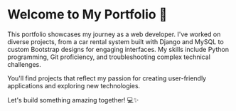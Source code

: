 # Welcome to My Portfolio 🚀

This portfolio showcases my journey as a web developer. I've worked on diverse projects, from a car rental system built with Django and MySQL to custom Bootstrap designs for engaging interfaces.
My skills include Python programming, Git proficiency, and troubleshooting complex technical challenges.

You'll find projects that reflect my passion for creating user-friendly applications and exploring new technologies.

Let's build something amazing together! 💻✨
